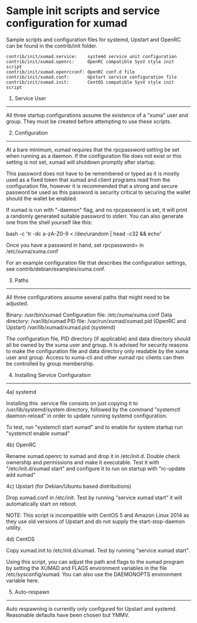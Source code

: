 Sample init scripts and service configuration for xumad
==========================================================

Sample scripts and configuration files for systemd, Upstart and OpenRC
can be found in the contrib/init folder.

    contrib/init/xumad.service:    systemd service unit configuration
    contrib/init/xumad.openrc:     OpenRC compatible SysV style init script
    contrib/init/xumad.openrcconf: OpenRC conf.d file
    contrib/init/xumad.conf:       Upstart service configuration file
    contrib/init/xumad.init:       CentOS compatible SysV style init script

1. Service User
---------------------------------

All three startup configurations assume the existence of a "xuma" user
and group.  They must be created before attempting to use these scripts.

2. Configuration
---------------------------------

At a bare minimum, xumad requires that the rpcpassword setting be set
when running as a daemon.  If the configuration file does not exist or this
setting is not set, xumad will shutdown promptly after startup.

This password does not have to be remembered or typed as it is mostly used
as a fixed token that xumad and client programs read from the configuration
file, however it is recommended that a strong and secure password be used
as this password is security critical to securing the wallet should the
wallet be enabled.

If xumad is run with "-daemon" flag, and no rpcpassword is set, it will
print a randomly generated suitable password to stderr.  You can also
generate one from the shell yourself like this:

bash -c 'tr -dc a-zA-Z0-9 < /dev/urandom | head -c32 && echo'

Once you have a password in hand, set rpcpassword= in /etc/xuma/xuma.conf

For an example configuration file that describes the configuration settings,
see contrib/debian/examples/xuma.conf.

3. Paths
---------------------------------

All three configurations assume several paths that might need to be adjusted.

Binary:              /usr/bin/xumad
Configuration file:  /etc/xuma/xuma.conf
Data directory:      /var/lib/xumad
PID file:            /var/run/xumad/xumad.pid (OpenRC and Upstart)
                     /var/lib/xumad/xumad.pid (systemd)

The configuration file, PID directory (if applicable) and data directory
should all be owned by the xuma user and group.  It is advised for security
reasons to make the configuration file and data directory only readable by the
xuma user and group.  Access to xuma-cli and other xumad rpc clients
can then be controlled by group membership.

4. Installing Service Configuration
-----------------------------------

4a) systemd

Installing this .service file consists on just copying it to
/usr/lib/systemd/system directory, followed by the command
"systemctl daemon-reload" in order to update running systemd configuration.

To test, run "systemctl start xumad" and to enable for system startup run
"systemctl enable xumad"

4b) OpenRC

Rename xumad.openrc to xumad and drop it in /etc/init.d.  Double
check ownership and permissions and make it executable.  Test it with
"/etc/init.d/xumad start" and configure it to run on startup with
"rc-update add xumad"

4c) Upstart (for Debian/Ubuntu based distributions)

Drop xumad.conf in /etc/init.  Test by running "service xumad start"
it will automatically start on reboot.

NOTE: This script is incompatible with CentOS 5 and Amazon Linux 2014 as they
use old versions of Upstart and do not supply the start-stop-daemon uitility.

4d) CentOS

Copy xumad.init to /etc/init.d/xumad. Test by running "service xumad start".

Using this script, you can adjust the path and flags to the xumad program by
setting the XUMAD and FLAGS environment variables in the file
/etc/sysconfig/xumad. You can also use the DAEMONOPTS environment variable here.

5. Auto-respawn
-----------------------------------

Auto respawning is currently only configured for Upstart and systemd.
Reasonable defaults have been chosen but YMMV.
